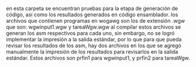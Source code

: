 en esta carpeta se encuentran pruebas para la etapa de generación de código, así como los resultados generados en código ensamblador.
los archivos que contienen programas en wogawg son los de extensión .wgw que son: wgwinput1.wgw y tareaWgw.wgw
al compilar estos archivos se generan los asm respectivos para cada uno, sin embargo, no se logró implementar la impresión a la salida estándar, por lo que para que pueda revisar los resultados de los asm, hay dos archivos en los que se agregó manualmente la impresión de los resultados para revisarlos en la salida estándar. Estos archivos son prfin1 para wgwinput1, y prfin2 para tareaWgw.